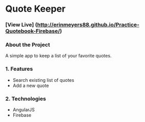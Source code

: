 # Quote Keeper

### [View Live] (http://erinmeyers88.github.io/Practice-Quotebook-Firebase/)

### About the Project

A simple app to keep a list of your favorite quotes.

### 1. Features

  * Search existing list of quotes
  * Add a new quote

### 2. Technologies
  * AngularJS
  * Firebase
